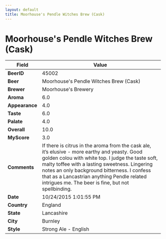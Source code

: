 ```yaml
---
layout: default
title: Moorhouse's Pendle Witches Brew (Cask)
---
```


# Moorhouse's Pendle Witches Brew (Cask)

| Field         | Value     |
|---------------|-----------|
| **BeerID** | 45002 |
| **Beer** | Moorhouse's Pendle Witches Brew (Cask) |
| **Brewer** | Moorhouse&#39;s Brewery |
| **Aroma** | 6.0 |
| **Appearance** | 4.0 |
| **Taste** | 6.0 |
| **Palate** | 4.0 |
| **Overall** | 10.0 |
| **MyScore** | 3.0 |
| **Comments** | If there is citrus in the aroma from the cask ale, it’s elusive - more earthy and yeasty. Good golden colou with white top. I judge the taste soft, malty toffee with a lasting sweetness. Lingering notes an only background bitterness. I confess that as a Lancastrian anything Pendle related intrigues me. The beer is fine, but not spellbinding. |
| **Date** | 10/24/2015 1:01:55 PM |
| **Country** | England |
| **State** | Lancashire |
| **City** | Burnley |
| **Style** | Strong Ale - English |
